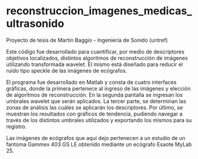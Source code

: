 # reconstruccion_imagenes_medicas_ultrasonido
Proyecto de tesis de Martín Baggio - Ingeniería de Sonido (untref)

Este código fue desarrollado para cuantificar, por medio de descriptores objetivos localizados, distintos algoritmos de reconstrucción de imágenes utilizando transformada wavelet. El mismo está diseñado para reducir el ruido tipo speckle de las imágenes de ecógrafos. 

El programa fue desarrollado en Matlab y consta de cuatro interfaces gráficas, donde la primera pertenece al ingreso de las imágenes y elección de algoritmos de reconstrucción. En la segunda pantalla se ingresan los umbrales wavelet que serán aplicados. La tercer parte, se determinan las zonas de análisis las cuáles se aplicarán los descriptores. Por último, se muestran los resultados con gráficos de tendencia, pudiendo navegar a través de los distintos umbrales utilizados y exportando los mismos para su registro. 

Las imágenes de ecógrafos que aquí dejo pertenecen a un estudio de un fantoma Gammex 403 GS LE obtenido mediante un ecógrafo Esaote MyLab 25.
